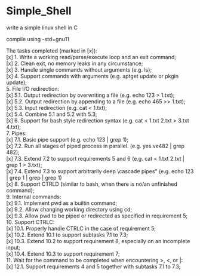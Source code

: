 # Simple_Shell
write a simple linux shell in C

compile using -std=gnu11

The tasks completed (marked in [x]):  
[x] 1. Write a working read/parse/execute loop and an exit command;  
[x] 2. Clean exit, no memory leaks in any circumstance;  
[x] 3. Handle single commands without arguments (e.g. ls);  
[x] 4. Support commands with arguments (e.g. aptget update or pkgin update);  
5. File I/O redirection:  
[x] 5.1. Output redirection by overwriting a file (e.g. echo 123 > 1.txt);  
[x] 5.2. Output redirection by appending to a file (e.g. echo 465 >> 1.txt);  
[x] 5.3. Input redirection (e.g. cat < 1.txt);  
[x] 5.4. Combine 5.1 and 5.2 with 5.3;  
[x] 6. Support for bash style redirection syntax (e.g. cat < 1.txt 2.txt > 3.txt 4.txt);  
7. Pipes:  
[x] 7.1. Basic pipe support (e.g. echo 123 | grep 1);  
[x] 7.2. Run all stages of piped process in parallel. (e.g. yes ve482 | grep 482);  
[x] 7.3. Extend 7.2 to support requirements 5 and 6 (e.g. cat < 1.txt 2.txt | grep 1 > 3.txt);  
[x] 7.4. Extend 7.3 to support arbitrarily deep \cascade pipes" (e.g. echo 123 | grep 1 | grep | grep 1)  
[x] 8. Support CTRLD (similar to bash, when there is no/an unfinished command);   
9. Internal commands:  
[x] 9.1. Implement pwd as a builtin command;  
[x] 9.2. Allow changing working directory using cd;  
[x] 9.3. Allow pwd to be piped or redirected as specified in requirement 5;  
10. Support CTRLC:  
[x] 10.1. Properly handle CTRLC in the case of requirement 5;  
[x] 10.2. Extend 10.1 to support subtasks 7.1 to 7.3;  
[x] 10.3. Extend 10.2 to support requirement 8, especially on an incomplete input;  
[x] 10.4. Extend 10.3 to support requirement 7;  
11. Wait for the command to be completed when encountering >, <, or |:  
[x] 12.1. Support requirements 4 and 5 together with subtasks 7.1 to 7.3;  
